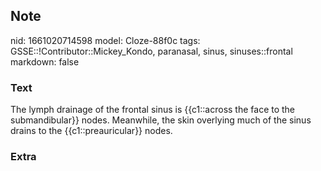 ## Note
nid: 1661020714598
model: Cloze-88f0c
tags: GSSE::!Contributor::Mickey_Kondo, paranasal, sinus, sinuses::frontal
markdown: false

### Text
The lymph drainage of the frontal sinus is {{c1::across the face to the submandibular}} nodes. Meanwhile, the skin overlying much of the sinus drains to the {{c1::preauricular}} nodes.

### Extra

